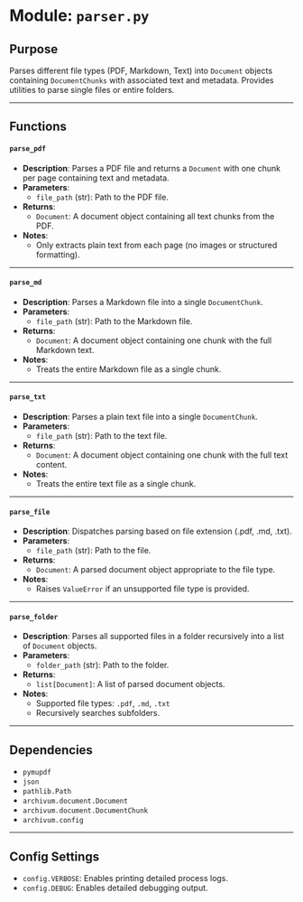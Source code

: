 # Module: `parser.py`

## Purpose
Parses different file types (PDF, Markdown, Text) into `Document` objects containing `DocumentChunks` with associated text and metadata. Provides utilities to parse single files or entire folders.

---

## Functions

#### `parse_pdf`
- **Description**: Parses a PDF file and returns a `Document` with one chunk per page containing text and metadata.
- **Parameters**:  
  - `file_path` (str): Path to the PDF file.
- **Returns**:  
  - `Document`: A document object containing all text chunks from the PDF.
- **Notes**:  
  - Only extracts plain text from each page (no images or structured formatting).

---

#### `parse_md`
- **Description**: Parses a Markdown file into a single `DocumentChunk`.
- **Parameters**:  
  - `file_path` (str): Path to the Markdown file.
- **Returns**:  
  - `Document`: A document object containing one chunk with the full Markdown text.
- **Notes**:  
  - Treats the entire Markdown file as a single chunk.

---

#### `parse_txt`
- **Description**: Parses a plain text file into a single `DocumentChunk`.
- **Parameters**:  
  - `file_path` (str): Path to the text file.
- **Returns**:  
  - `Document`: A document object containing one chunk with the full text content.
- **Notes**:  
  - Treats the entire text file as a single chunk.

---

#### `parse_file`
- **Description**: Dispatches parsing based on file extension (.pdf, .md, .txt).
- **Parameters**:  
  - `file_path` (str): Path to the file.
- **Returns**:  
  - `Document`: A parsed document object appropriate to the file type.
- **Notes**:  
  - Raises `ValueError` if an unsupported file type is provided.

---

#### `parse_folder`
- **Description**: Parses all supported files in a folder recursively into a list of `Document` objects.
- **Parameters**:  
  - `folder_path` (str): Path to the folder.
- **Returns**:  
  - `list[Document]`: A list of parsed document objects.
- **Notes**:  
  - Supported file types: `.pdf`, `.md`, `.txt`
  - Recursively searches subfolders.

---

## Dependencies
- `pymupdf`
- `json`
- `pathlib.Path`
- `archivum.document.Document`
- `archivum.document.DocumentChunk`
- `archivum.config`

---

## Config Settings
- `config.VERBOSE`: Enables printing detailed process logs.
- `config.DEBUG`: Enables detailed debugging output.
  
